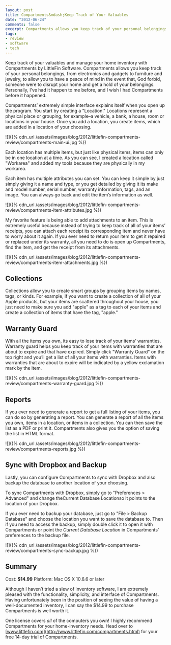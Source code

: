 ```yaml
---
layout: post
title: Compartments&mdash;Keep Track of Your Valuables
date: "2012-06-24"
comments: false
excerpt: Compartments allows you keep track of your personal belongings, from electronics and gadgets to furniture and jewelry, to allow you to have a peace of mind in the event that, God forbid, someone were to disrupt your home and get a hold of your belongings.
tags:
- review
- software
- tech
---
```


Keep track of your valuables and manage your home inventory with Compartments by LittleFin Software. Compartments allows you keep track of your personal belongings, from electronics and gadgets to furniture and jewelry, to allow you to have a peace of mind in the event that, God forbid, someone were to disrupt your home and get a hold of your belongings. Personally, I’ve had it happen to me before, and I wish I had Compartments before it happened.

Compartments’ extremely simple interface explains itself when you open up the program. You start by creating a "Location." Locations represent a physical place or grouping, for example–a vehicle, a bank, a house, room or locations in your house. Once you add a location, you create items, which are added in a location of your choosing.

![]({% cdn_url /assets/images/blog/2012/littlefin-compartments-review/compartments-main-ui.jpg %})

Each location has multiple items, but just like physical items, items can only be in one location at a time. As you can see, I created a location called "Workarea" and added my tools because they are physically in my workarea.

Each item has multiple attributes you can set. You can keep it simple by just simply giving it a name and type, or you get detailed by giving it its make and model number, serial number, warranty information, tags, and an image. You can always go back and edit the item’s information as well.

![]({% cdn_url /assets/images/blog/2012/littlefin-compartments-review/compartments-item-attributes.jpg %})

My favorite feature is being able to add attachments to an item. This is extremely useful because instead of trying to keep track of all of your items’ receipts, you can attach each receipt its corresponding item and never have to worry about it again. If you ever need to return your item to get it repaired or replaced under its warranty, all you need to do is open up Compartments, find the item, and get the receipt from its attachments.

![]({% cdn_url /assets/images/blog/2012/littlefin-compartments-review/compartments-item-attachments.jpg %})

## Collections

Collections allow you to create smart groups by grouping items by names, tags, or kinds. For example, if you want to create a collection of all of your Apple products, but your items are scattered throughout your house, you just need to make sure you add "apple" as a tag to each of your items and create a collection of items that have the tag, "apple."

## Warranty Guard

With all the items you own, its easy to lose track of your items’ warranties. Warranty guard helps you keep track of your items with warranties that are about to expire and that have expired. Simply click "Warranty Guard" on the top right and you’ll get a list of all your items with warranties. Items with warranties that are about to expire will be indicated by a yellow exclamation mark by the item.

![]({% cdn_url /assets/images/blog/2012/littlefin-compartments-review/compartments-warranty-guard.jpg %})

## Reports

If you ever need to generate a report to get a full listing of your items, you can do so by generating a report. You can generate a report of all the items you own, items in a location, or items in a collection. You can then save the list as a PDF or print it. Compartments also gives you the option of saving the list in HTML format.

![]({% cdn_url /assets/images/blog/2012/littlefin-compartments-review/compartments-reports.jpg %})

## Sync with Dropbox and Backup

Lastly, you can configure Compartments to sync with Dropbox and also backup the database to another location of your choosing.

To sync Compartments with Dropbox, simply go to "Preferences &gt; Advanced" and change theCurrent Database Locationso it points to the location of your Dropbox.

If you ever need to backup your database, just go to "File &gt; Backup Database" and choose the location you want to save the database to. Then if you need to access the backup, simply double click it to open it with Compartments or point the <em>Current Database Location</em> in Compartments’ preferences to the backup file.

![]({% cdn_url /assets/images/blog/2012/littlefin-compartments-review/compartments-sync-backup.jpg %})

## Summary

<!-- <div class="rating">
<div class="rating-bar rating-40">
<div class="rating-value">4.0</div>
</div>
</div> -->

Cost: **$14.99**
Platform: Mac OS X 10.6.6 or later

Although I haven’t tried a slew of inventory software, I am extremely pleased with the functionality, simplicity, and interface of Compartments. Having unfortunately been in the position of seeing the value of having a well-documented inventory, I can say the $14.99 to purchase Compartments is well worth it.

One license covers *all* of the computers you own! I highly recommend Compartments for your home-inventory needs. Head over to [www.littlefin.com](http://www.littlefin.com/compartments.html) for your free 14-day trial of Compartments.
